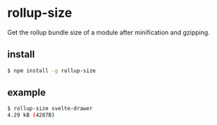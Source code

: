 # rollup-size

Get the rollup bundle size of a module after minification and gzipping.

## install

```sh
$ npm install -g rollup-size
```

## example

```sh
$ rollup-size svelte-drawer
4.29 kB (4287B)
```
